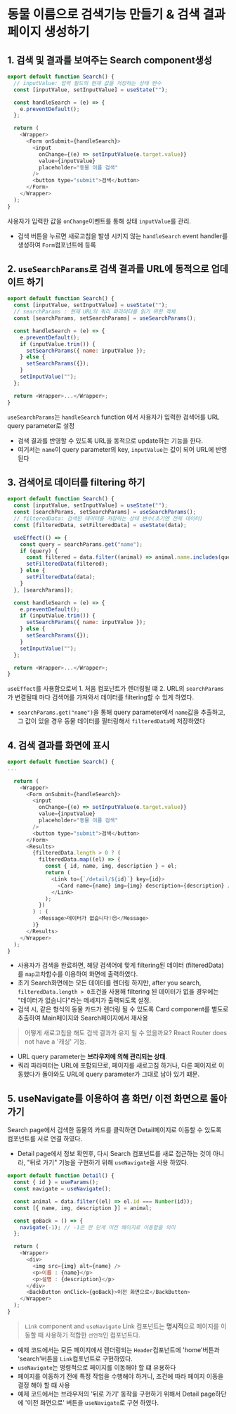 # 동물 이름으로 검색기능 만들기 & 검색 결과 페이지 생성하기

## 1. 검색 및 결과를 보여주는 Search component생성

```js
export default function Search() {
  // inputValue: 입력 필드의 현재 값을 저장하는 상태 변수
  const [inputValue, setInputValue] = useState("");

  const handleSearch = (e) => {
    e.preventDefault();
  };

  return (
    <Wrapper>
      <Form onSubmit={handleSearch}>
        <input
          onChange={(e) => setInputValue(e.target.value)}
          value={inputValue}
          placeholder="동물 이름 검색"
        />
        <button type="submit">검색</button>
      </Form>
    </Wrapper>
  );
}
```

사용자가 입력한 값을 `onChange`이벤트를 통해 상태 `inputValue`를 관리.

- 검색 버튼을 누르면 새로고침을 발생 시키지 않는 `handleSearch` event handler를 생성하여 `Form`컴포넌트에 등록

## 2. `useSearchParams`로 검색 결과를 URL에 동적으로 업데이트 하기

```js
export default function Search() {
  const [inputValue, setInputValue] = useState("");
  // searchParams : 현재 URL의 쿼리 파라미터를 읽기 위한 객체
  const [searchParams, setSearchParams] = useSearchParams();

  const handleSearch = (e) => {
    e.preventDefault();
    if (inputValue.trim()) {
      setSearchParams({ name: inputValue });
    } else {
      setSearchParams({});
    }
    setInputValue("");
  };

  return <Wrapper>...</Wrapper>;
}
```

`useSearchParams`는 `handleSearch` function 에서 사용자가 입력한 검색어를 URL query parameter로 설정

- 검색 결과를 반영할 수 있도록 URL을 동적으로 update하는 기능을 한다.
- 여기서는 `name`이 query parameter의 key, `inputValue`는 값이 되어 URL에 반영된다

## 3. 검색어로 데이터를 filtering 하기

```js
export default function Search() {
  const [inputValue, setInputValue] = useState("");
  const [searchParams, setSearchParams] = useSearchParams();
  // filteredData: 검색된 데이터를 저장하는 상태 변수(초기엔 전체 데이터)
  const [filteredData, setFilteredData] = useState(data);

  useEffect(() => {
    const query = searchParams.get("name");
    if (query) {
      const filtered = data.filter((animal) => animal.name.includes(query));
      setFilteredData(filtered);
    } else {
      setFilteredData(data);
    }
  }, [searchParams]);

  const handleSearch = (e) => {
    e.preventDefault();
    if (inputValue.trim()) {
      setSearchParams({ name: inputValue });
    } else {
      setSearchParams({});
    }
    setInputValue("");
  };

  return <Wrapper>...</Wrapper>;
}
```

`useEffect`를 사용함으로써 1. 처음 컴포넌트가 렌더링될 떄 2. URL의 `searchParams`가 변결될떄 마다 검색어를 가져와서 데이터를 filtering할 수 있게 하였다.

- `searchParams.get("name")`을 통해 query parameter에서 `name`값을 추출하고, 그 값이 있을 경우 동물 데이터를 필터링해서 `filteredData`에 저장하였다

## 4. 검색 결과를 화면에 표시

```js
export default function Search() {
...

  return (
    <Wrapper>
      <Form onSubmit={handleSearch}>
        <input
          onChange={(e) => setInputValue(e.target.value)}
          value={inputValue}
          placeholder="동물 이름 검색"
        />
        <button type="submit">검색</button>
      </Form>
      <Results>
        {filteredData.length > 0 ? (
          filteredData.map((el) => {
            const { id, name, img, description } = el;
            return (
              <Link to={`/detail/${id}`} key={id}>
                <Card name={name} img={img} description={description} />
              </Link>
            );
          })
        ) : (
          <Message>데이터가 없습니다!😔</Message>
        )}
      </Results>
    </Wrapper>
  );
}
```

- 사용자가 검색을 완료하면, 해당 검색어에 맞게 filtering된 데이터 (filteredData)를 `map`고차함수를 이용하여 화면에 출력하였다.
- 초기 Search화면에는 모든 데이터를 렌더링 하지만, after you search, `filteredData.length > 0`조건을 사용해 filtering 된 데이터가 없을 경우에는 "데이터가 없습니다"라는 메세지가 출력되도록 설정.
- 검색 시, 같은 형식의 동물 카드가 렌더링 될 수 있도록 Card component를 별도로 추출하여 Main페이지와 Search페이지에서 재사용

> 어떻게 새로고침을 해도 검색 결과가 유지 될 수 있을까요?
> React Router does not have a '캐싱' 기능.

- URL query parameter는 **브라우저에 의해 관리되는 상태**.
- 쿼리 파라미터는 URL에 포함되므로, 페이지를 새로고침 하거나, 다른 페이지로 이동했다가 돌아와도 URL에 query parameter가 그대로 남아 있기 떄문.

## 5. useNavigate를 이용하여 홈 화면/ 이전 화면으로 돌아가기

Search page에서 검색한 동물의 카드를 클릭하면 Detail페이지로 이동할 수 있도록 컴포넌트를 서로 연결 하였다.

- Detail page에서 정보 확인후, 다시 Search 컴포넌트를 새로 접근하는 것이 아니라, "뒤로 가기" 기능을 구현하기 위해 `useNavigate`을 사용 하였다.

```js
export default function Detail() {
  const { id } = useParams();
  const navigate = useNavigate();

  const animal = data.filter((el) => el.id === Number(id));
  const [{ name, img, description }] = animal;

  const goBack = () => {
    navigate(-1); // -1은 한 단계 이전 페이지로 이동함을 의미
  };

  return (
    <Wrapper>
      <div>
        <img src={img} alt={name} />
        <p>이름 : {name}</p>
        <p>설명 : {description}</p>
      </div>
      <BackButton onClick={goBack}>이전 화면으로</BackButton>
    </Wrapper>
  );
}
```

> `Link` component and `useNavigate`
> Link 컴포넌트는 **명시적**으로 페이지를 이동할 때 사용하기 적합한 `선언적`인 컴포넌트다.

- 예제 코드에서는 모든 페이지에서 렌더링되는 `Header`컴포넌트에 'home'버튼과 'search'버튼을 `Link`컴포넌트로 구현하였다.
- `useNavigate`는 명령적으로 페이지를 이동해야 할 떄 유용하다
- 페이지를 이동하기 전에 특정 작업을 수행해야 하거니, 조건에 따라 페이지 이동을 결정 해야 할 떄 사용
- 예제 코드에서는 브라우저의 '뒤로 가기' 동작을 구현하기 위해서 Detail page하단에 '이전 화면으로' 버튼을 `useNavigate`로 구현 하였다.
